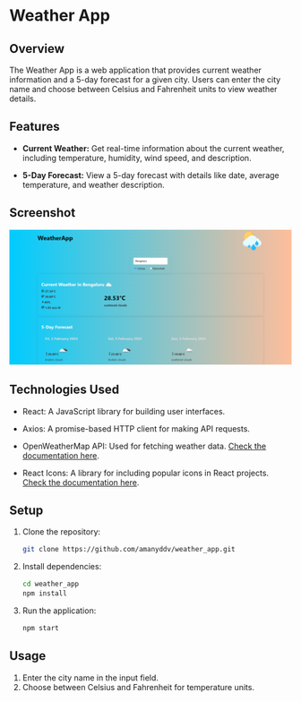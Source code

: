# Weather App

## Overview

The Weather App is a web application that provides current weather information and a 5-day forecast for a given city. Users can enter the city name and choose between Celsius and Fahrenheit units to view weather details.

## Features

- **Current Weather:** Get real-time information about the current weather, including temperature, humidity, wind speed, and description.

- **5-Day Forecast:** View a 5-day forecast with details like date, average temperature, and weather description.

## Screenshot

![Desktop View of application](./screenshot.png)

## Technologies Used

- React: A JavaScript library for building user interfaces. 

- Axios: A promise-based HTTP client for making API requests. 

- OpenWeatherMap API: Used for fetching weather data. [Check the documentation here](https://openweathermap.org/api).

- React Icons: A library for including popular icons in React projects. [Check the documentation here](https://react-icons.github.io/react-icons/).


## Setup

1. Clone the repository:

   ```bash
   git clone https://github.com/amanyddv/weather_app.git
   
2. Install dependencies:
   ```bash
   cd weather_app
   npm install
   
3. Run the application:
   ```bash
   npm start
   
## Usage

1. Enter the city name in the input field.
2. Choose between Celsius and Fahrenheit for temperature units.


